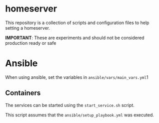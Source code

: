 # homeserver

This repository is a collection of scripts and configuration files to help setting a homeserver.

**IMPORTANT**: These are experiments and should not be considered production ready or safe

# Ansible

When using ansible, set the variables in `ansible/vars/main_vars.yml`1

## Containers

The services can be started using the `start_service.sh` script.

This script assumes that the `ansible/setup_playbook.yml` was executed.
